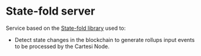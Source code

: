 # State-fold server

Service based on the [State-fold library](https://github.com/cartesi/state-fold) used to:

- Detect state changes in the blockchain to generate rollups input events to be processed by the Cartesi Node.
